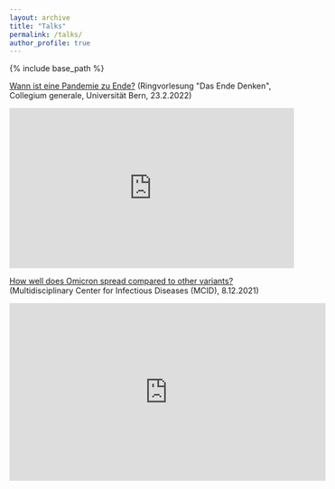 ```yaml
---
layout: archive
title: "Talks"
permalink: /talks/
author_profile: true
---
```


{% include base_path %}

[Wann ist eine Pandemie zu Ende?]([https://tobira.unibe.ch/!v/DocaPl1axtF](https://tobira.unibe.ch/~embed/!v/DocaPl1axtF)) (Ringvorlesung "Das Ende Denken", Collegium generale, Universität Bern, 23.2.2022)
<iframe name="Tobira Player" src="https://tobira.unibe.ch/~embed/!v/DocaPl1axtF" allow=fullscreen style="border: none; width: 100%; aspect-ratio: 16/9;"></iframe>

[How well does Omicron spread compared to other variants?](https://youtu.be/BMSG8TUObsE?t=1866) (Multidisciplinary Center for Infectious Diseases (MCID), 8.12.2021)
<iframe width="560" height="315" src="https://www.youtube-nocookie.com/embed/BMSG8TUObsE?start=1866" title="YouTube video player" frameborder="0" allow="accelerometer; autoplay; clipboard-write; encrypted-media; gyroscope; picture-in-picture" allowfullscreen></iframe>
